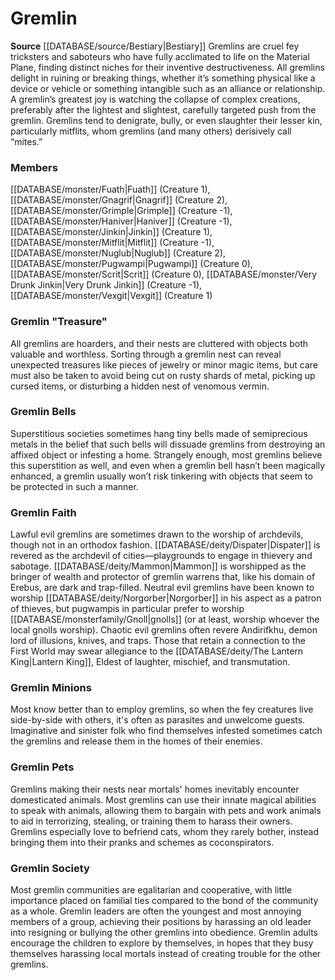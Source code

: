 ﻿---
creature_family: Gremlin
id: '58'
name: Gremlin
rarity: Common
rus_type_level: null
source: '[[DATABASE/source/Bestiary|Bestiary]]'
trait: null
type: Creature Family

---
# Gremlin

**Source** [[DATABASE/source/Bestiary|Bestiary]]
Gremlins are cruel fey tricksters and saboteurs who have fully acclimated to life on the Material Plane, finding distinct niches for their inventive destructiveness. All gremlins delight in ruining or breaking things, whether it’s something physical like a device or vehicle or something intangible such as an alliance or relationship. A gremlin’s greatest joy is watching the collapse of complex creations, preferably after the lightest and slightest, carefully targeted push from the gremlin. Gremlins tend to denigrate, bully, or even slaughter their lesser kin, particularly mitflits, whom gremlins (and many others) derisively call “mites.”

### Members

[[DATABASE/monster/Fuath|Fuath]] (Creature 1), [[DATABASE/monster/Gnagrif|Gnagrif]] (Creature 2), [[DATABASE/monster/Grimple|Grimple]] (Creature -1), [[DATABASE/monster/Haniver|Haniver]] (Creature -1), [[DATABASE/monster/Jinkin|Jinkin]] (Creature 1), [[DATABASE/monster/Mitflit|Mitflit]] (Creature -1), [[DATABASE/monster/Nuglub|Nuglub]] (Creature 2), [[DATABASE/monster/Pugwampi|Pugwampi]] (Creature 0), [[DATABASE/monster/Scrit|Scrit]] (Creature 0), [[DATABASE/monster/Very Drunk Jinkin|Very Drunk Jinkin]] (Creature -1), [[DATABASE/monster/Vexgit|Vexgit]] (Creature 1)

###  Gremlin "Treasure"

All gremlins are hoarders, and their nests are cluttered with objects both valuable and worthless. Sorting through a gremlin nest can reveal unexpected treasures like pieces of jewelry or minor magic items, but care must also be taken to avoid being cut on rusty shards of metal, picking up cursed items, or disturbing a hidden nest of venomous vermin.

###  Gremlin Bells

Superstitious societies sometimes hang tiny bells made of semiprecious metals in the belief that such bells will dissuade gremlins from destroying an affixed object or infesting a home. Strangely enough, most gremlins believe this superstition as well, and even when a gremlin bell hasn’t been magically enhanced, a gremlin usually won’t risk tinkering with objects that seem to be protected in such a manner.

###  Gremlin Faith

Lawful evil gremlins are sometimes drawn to the worship of archdevils, though not in an orthodox fashion. [[DATABASE/deity/Dispater|Dispater]] is revered as the archdevil of cities—playgrounds to engage in thievery and sabotage. [[DATABASE/deity/Mammon|Mammon]] is worshipped as the bringer of wealth and protector of gremlin warrens that, like his domain of Erebus, are dark and trap-filled. Neutral evil gremlins have been known to worship [[DATABASE/deity/Norgorber|Norgorber]] in his aspect as a patron of thieves, but pugwampis in particular prefer to worship [[DATABASE/monsterfamily/Gnoll|gnolls]] (or at least, worship whoever the local gnolls worship). Chaotic evil gremlins often revere Andirifkhu, demon lord of illusions, knives, and traps. Those that retain a connection to the First World may swear allegiance to the [[DATABASE/deity/The Lantern King|Lantern King]], Eldest of laughter, mischief, and transmutation.

###  Gremlin Minions

Most know better than to employ gremlins, so when the fey creatures live side-by-side with others, it's often as parasites and unwelcome guests. Imaginative and sinister folk who find themselves infested sometimes catch the gremlins and release them in the homes of their enemies.

###  Gremlin Pets

Gremlins making their nests near mortals' homes inevitably encounter domesticated animals. Most gremlins can use their innate magical abilities to speak with animals, allowing them to bargain with pets and work animals to aid in terrorizing, stealing, or training them to harass their owners. Gremlins especially love to befriend cats, whom they rarely bother, instead bringing them into their pranks and schemes as coconspirators.

###  Gremlin Society

Most gremlin communities are egalitarian and cooperative, with little importance placed on familial ties compared to the bond of the community as a whole. Gremlin leaders are often the youngest and most annoying members of a group, achieving their positions by harassing an old leader into resigning or bullying the other gremlins into obedience. Gremlin adults encourage the children to explore by themselves, in hopes that they busy themselves harassing local mortals instead of creating trouble for the other gremlins.